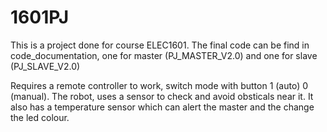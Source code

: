 # 1601PJ
This is a project done for course ELEC1601.
The final code can be find in code_documentation, 
one for master (PJ_MASTER_V2.0) and one for slave
(PJ_SLAVE_V2.0)

Requires a remote controller to work, switch mode with 
button 1 (auto) 0 (manual).
The robot, uses a sensor to check and avoid obsticals near it.
It also has a temperature sensor which can alert the master and
the change the led colour.
